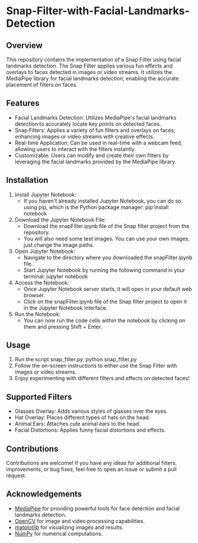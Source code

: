 # Snap-Filter-with-Facial-Landmarks-Detection

## Overview
This repository contains the implementation of a Snap Filter using facial landmarks detection. The Snap Filter applies various fun effects and overlays to faces detected in images or video streams. It utilizes the MediaPipe library for facial landmarks detection, enabling the accurate placement of filters on faces.

## Features
- Facial Landmarks Detection: Utilizes MediaPipe's facial landmarks detection to accurately locate key points on detected faces.
- Snap Filters: Applies a variety of fun filters and overlays on faces, enhancing images or video streams with creative effects.
- Real-time Application: Can be used in real-time with a webcam feed, allowing users to interact with the filters instantly.
- Customizable: Users can modify and create their own filters by leveraging the facial landmarks provided by the MediaPipe library.

## Installation
1. Install Jupyter Notebook:
    - If you haven't already installed Jupyter Notebook, you can do so using pip, which is the Python package manager:
      pip install notebook
2. Download the Jupyter Notebook File:
    - Download the snapFilter.ipynb file of the Snap filter project from the repository.
    - You will also need some test images. You can use your own images, just change the image paths.
3. Open Jupyter Notebook:
    - Navigate to the directory where you downloaded the snapFilter.ipynb file.
    - Start Jupyter Notebook by running the following command in your terminal: jupyter notebook
4. Access the Notebook:
    - Once Jupyter Notebook server starts, it will open in your default web browser.
    - Click on the snapFilter.ipynb file of the Snap filter project to open it in the Jupyter Notebook interface.
6. Run the Notebook:
    - You can now run the code cells within the notebook by clicking on them and pressing Shift + Enter.

## Usage
1. Run the script snap_filter.py:
python snap_filter.py
2. Follow the on-screen instructions to either use the Snap Filter with images or video streams.
3. Enjoy experimenting with different filters and effects on detected faces!

## Supported Filters
- Glasses Overlay: Adds various styles of glasses over the eyes.
- Hat Overlay: Places different types of hats on the head.
- Animal Ears: Attaches cute animal ears to the head.
- Facial Distortions: Applies funny facial distortions and effects.

## Contributions
Contributions are welcome! If you have any ideas for additional filters, improvements, or bug fixes, feel free to open an issue or submit a pull request.

## Acknowledgements
- [MediaPipe](https://developers.google.com/mediapipe) for providing powerful tools for face detection and facial landmarks detection.
- [OpenCV](https://opencv.org/) for image and video processing capabilities.
- [matplotlib](https://matplotlib.org/) for visualizing images and results.
- [NumPy](https://numpy.org/) for numerical computations.
